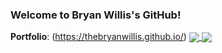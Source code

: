 ### Welcome to Bryan Willis's GitHub!

**Portfolio**: (https://thebryanwillis.github.io/)
<a href="https://github.com/thebryanwillis/">
  <img align="center" src="https://github-readme-stats.vercel.app/api/?username=thebryanwillis&count_private=true&theme=dark&showicons=true" />
</a>
<a href="https://github.com/thebryanwillis/">
  <img align="center" src="https://github-readme-stats.vercel.app/api/top-langs/?username=thebryanwillis&theme=dark&showicons=true" />
</a>


<!--
**thebryanwillis/thebryanwillis** is a ✨ _special_ ✨ repository because its `README.md` (this file) appears on your GitHub profile.

Here are some ideas to get you started:

- 🔭 I’m currently working on ...
- 🌱 I’m currently learning ...
- 👯 I’m looking to collaborate on ...
- 🤔 I’m looking for help with ...
- 💬 Ask me about ...
- 📫 How to reach me: ...
- 😄 Pronouns: ...
- ⚡ Fun fact: ...
-->
